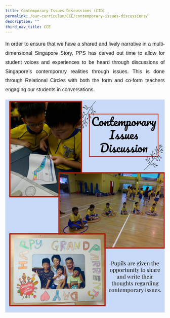 ```yaml
---
title: Contemporary Issues Discussions (CID)
permalink: /our-curriculum/CCE/contemporary-issues-discussions/
description: ""
third_nav_title: CCE
---
```

<p style="font-family:Arial; font-size:16px; text-align:justify; line-height:1.8">In order to ensure that we have a shared and lively narrative in a multi-dimensional Singapore Story, PPS has carved out time to allow for student voices and experiences to be heard through discussions of Singapore’s contemporary realities through issues. This is done through Relational Circles with both the form and co-form teachers engaging our students in conversations.</p>

![](/images/CCE/CID.jpeg)